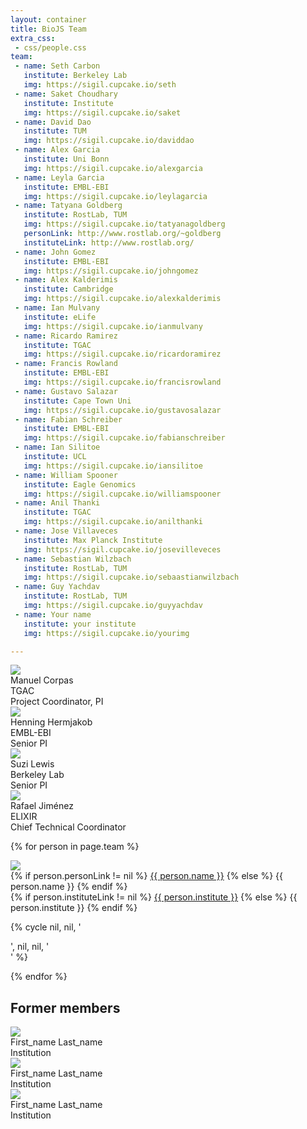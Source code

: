 ```yaml
---
layout: container
title: BioJS Team
extra_css:
 - css/people.css
team: 
 - name: Seth Carbon
   institute: Berkeley Lab
   img: https://sigil.cupcake.io/seth
 - name: Saket Choudhary
   institute: Institute
   img: https://sigil.cupcake.io/saket
 - name: David Dao
   institute: TUM
   img: https://sigil.cupcake.io/daviddao
 - name: Alex Garcia
   institute: Uni Bonn
   img: https://sigil.cupcake.io/alexgarcia
 - name: Leyla Garcia
   institute: EMBL-EBI
   img: https://sigil.cupcake.io/leylagarcia
 - name: Tatyana Goldberg
   institute: RostLab, TUM
   img: https://sigil.cupcake.io/tatyanagoldberg
   personLink: http://www.rostlab.org/~goldberg
   instituteLink: http://www.rostlab.org/
 - name: John Gomez
   institute: EMBL-EBI
   img: https://sigil.cupcake.io/johngomez
 - name: Alex Kalderimis
   institute: Cambridge
   img: https://sigil.cupcake.io/alexkalderimis
 - name: Ian Mulvany
   institute: eLife
   img: https://sigil.cupcake.io/ianmulvany
 - name: Ricardo Ramirez
   institute: TGAC
   img: https://sigil.cupcake.io/ricardoramirez
 - name: Francis Rowland
   institute: EMBL-EBI
   img: https://sigil.cupcake.io/francisrowland
 - name: Gustavo Salazar
   institute: Cape Town Uni
   img: https://sigil.cupcake.io/gustavosalazar
 - name: Fabian Schreiber
   institute: EMBL-EBI
   img: https://sigil.cupcake.io/fabianschreiber
 - name: Ian Silitoe
   institute: UCL
   img: https://sigil.cupcake.io/iansilitoe
 - name: William Spooner
   institute: Eagle Genomics
   img: https://sigil.cupcake.io/williamspooner
 - name: Anil Thanki
   institute: TGAC
   img: https://sigil.cupcake.io/anilthanki
 - name: Jose Villaveces
   institute: Max Planck Institute
   img: https://sigil.cupcake.io/josevilleveces
 - name: Sebastian Wilzbach
   institute: RostLab, TUM
   img: https://sigil.cupcake.io/sebaastianwilzbach
 - name: Guy Yachdav
   institute: RostLab, TUM
   img: https://sigil.cupcake.io/guyyachdav
 - name: Your name
   institute: your institute
   img: https://sigil.cupcake.io/yourimg

---
```


<!-- 
IMPORTANT: please upload your image in img/team and read the README their (1:1 dimension, max 200px)
-->

<div id="people-container">

<div class="row">

<div class="col-md-2 col-xs-4">
<img src="https://sigil.cupcake.io/manny">
<div class="people-name"> Manuel Corpas </div>
<div class="people-institution"> TGAC </div>
<div class="people-position"> Project Coordinator, PI </div>
</div>

<div class="col-md-2 col-xs-4">
<img src="https://sigil.cupcake.io/hennig">
<div class="people-name"> Henning Hermjakob </div>
<div class="people-institution"> EMBL-EBI </div>
<div class="people-position"> Senior PI </div>
</div>

<div class="col-md-2 col-xs-4">
<img src="https://sigil.cupcake.io/suzi">
<div class="people-name"> Suzi Lewis </div>
<div class="people-institution"> Berkeley Lab </div>
<div class="people-position"> Senior PI </div>
</div>

<div class="col-md-2 col-xs-4">
<img src="https://sigil.cupcake.io/rafa">
<div class="people-name"> Rafael Jiménez  </div>
<div class="people-institution"> ELIXIR </div>
<div class="people-position"> Chief Technical Coordinator </div>
</div>


<div class="clearfix"> </div>

</div>

<div class="row">

{% for person in page.team %}

<div class="col-md-2 col-xs-4">
<img src="{{ person.img }}">
<div class="people-name">
{% if person.personLink != nil %}
<a href="{{ person.personLink }}">{{ person.name }}</a>
{% else %}
{{ person.name }}
{% endif %}
</div>
<div class="people-institution">
{% if person.instituteLink != nil %}
<a href="{{ person.instituteLink }}">{{ person.institute }}</a>
{% else %}
{{ person.institute }}
{% endif %}
</div>
</div>

{% cycle nil, nil, '<div class="visible-xs clearfix"> </div>', nil, nil, '<div class="clearfix"> </div>' %}

{% endfor %}

</div>


Former members
-------

<div class="row">

<div class="col-md-2 col-xs-4">
<img src="https://sigil.cupcake.io/">
<div class="people-name">
First_name Last_name
</div>
<div class="people-institution">
Institution
</div>
</div>

<div class="col-md-2 col-xs-4">
<img src="https://sigil.cupcake.io/">
<div class="people-name">
First_name Last_name
</div>
<div class="people-institution">
Institution
</div>
</div>

<div class="col-md-2 col-xs-4">
<img src="https://sigil.cupcake.io/">
<div class="people-name">
First_name Last_name
</div>
<div class="people-institution">
Institution
</div>
</div>



</div>
